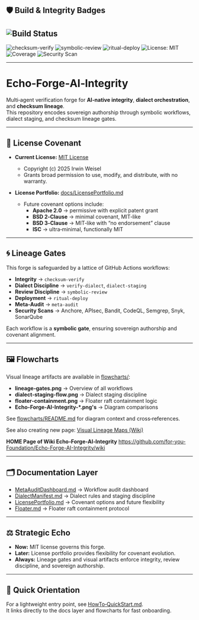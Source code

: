## 🛡️ Build & Integrity Badges
![Build Status](https://github.com/for-you-Foundation/Echo-Forge-AI-Integrity/actions/workflows/integrity.yml/badge.svg)
---
![checksum-verify](https://github.com/for-you-Foundation/Echo-Forge-AI-Integrity/actions/workflows/checksum-verify.yml/badge.svg)
![symbolic-review](https://github.com/for-you-Foundation/Echo-Forge-AI-Integrity/actions/workflows/symbolic-review.yml/badge.svg)
![ritual-deploy](https://github.com/for-you-Foundation/Echo-Forge-AI-Integrity/actions/workflows/ritual-deploy.yml/badge.svg)
![License: MIT](https://img.shields.io/badge/License-MIT-yellow.svg)
![Coverage](https://img.shields.io/codecov/c/github/for-you-Foundation/Echo-Forge-AI-Integrity)
![Security Scan](https://img.shields.io/badge/Security-Scanned-brightgreen)


---

# Echo‑Forge‑AI‑Integrity

Multi‑agent verification forge for **AI‑native integrity**, **dialect orchestration**, and **checksum lineage**.  
This repository encodes sovereign authorship through symbolic workflows, dialect staging, and checksum lineage gates.

---

## 📜 License Covenant

- **Current License:** [MIT License](./LICENSE)  
  - Copyright (c) 2025 Irwin Weisel  
  - Grants broad permission to use, modify, and distribute, with no warranty.  

- **License Portfolio:** [docs/LicensePortfolio.md](./docs/LicensePortfolio.md)  
  - Future covenant options include:  
    - **Apache 2.0** → permissive with explicit patent grant  
    - **BSD 2‑Clause** → minimal covenant, MIT‑like  
    - **BSD 3‑Clause** → MIT‑like with “no endorsement” clause  
    - **ISC** → ultra‑minimal, functionally MIT  

---

## 🌀 Lineage Gates

This forge is safeguarded by a lattice of GitHub Actions workflows:

- **Integrity** → `checksum‑verify`  
- **Dialect Discipline** → `verify‑dialect`, `dialect‑staging`  
- **Review Discipline** → `symbolic‑review`  
- **Deployment** → `ritual‑deploy`  
- **Meta‑Audit** → `meta‑audit`  
- **Security Scans** → Anchore, APIsec, Bandit, CodeQL, Semgrep, Snyk, SonarQube  

Each workflow is a **symbolic gate**, ensuring sovereign authorship and covenant alignment.

---

## 🖼 Flowcharts

Visual lineage artifacts are available in [flowcharts/](./flowcharts):

- **lineage‑gates.png** → Overview of all workflows  
- **dialect‑staging‑flow.png** → Dialect staging discipline  
- **floater‑containment.png** → Floater raft containment logic
- **Echo-Forge-AI-Integrity-*.png's** → Diagram comparisons

See [flowcharts/README.md](./flowcharts/README.md) for diagram context and cross‑references.

See also creating new page: [Visual Lineage Maps (Wiki)](../../wiki/Visual-Lineage-Maps)

**HOME Page of Wiki Echo‑Forge‑AI‑Integrity**  https://github.com/for-you-Foundation/Echo-Forge-AI-Integrity/wiki

---

## 🗂 Documentation Layer

- [MetaAuditDashboard.md](./docs/MetaAuditDashboard.md) → Workflow audit dashboard  
- [DialectManifest.md](./docs/DialectManifest.md) → Dialect rules and staging discipline  
- [LicensePortfolio.md](./docs/LicensePortfolio.md) → Covenant options and future flexibility  
- [Floater.md](./docs/Floater.md) → Floater raft containment protocol  

---

## ⚖️ Strategic Echo

- **Now:** MIT license governs this forge.  
- **Later:** License portfolio provides flexibility for covenant evolution.  
- **Always:** Lineage gates and visual artifacts enforce integrity, review discipline, and sovereign authorship.  

---

## 🚀 Quick Orientation

For a lightweight entry point, see [HowTo‑QuickStart.md](./HowTo-QuickStart.md).  
It links directly to the docs layer and flowcharts for fast onboarding.
